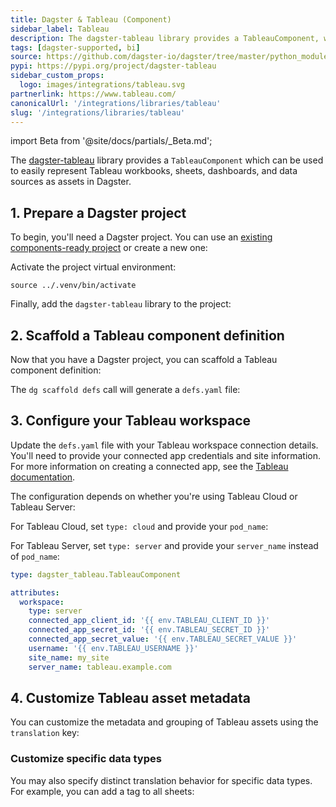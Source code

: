 ```yaml
---
title: Dagster & Tableau (Component)
sidebar_label: Tableau
description: The dagster-tableau library provides a TableauComponent, which can be used to represent Tableau assets as assets in Dagster.
tags: [dagster-supported, bi]
source: https://github.com/dagster-io/dagster/tree/master/python_modules/libraries/dagster-tableau
pypi: https://pypi.org/project/dagster-tableau
sidebar_custom_props:
  logo: images/integrations/tableau.svg
partnerlink: https://www.tableau.com/
canonicalUrl: '/integrations/libraries/tableau'
slug: '/integrations/libraries/tableau'
---
```


import Beta from '@site/docs/partials/\_Beta.md';

<Beta />

The [dagster-tableau](/integrations/libraries/tableau) library provides a `TableauComponent` which can be used to easily represent Tableau workbooks, sheets, dashboards, and data sources as assets in Dagster.

## 1. Prepare a Dagster project

To begin, you'll need a Dagster project. You can use an [existing components-ready project](/guides/build/projects/moving-to-components/migrating-project) or create a new one:

<CliInvocationExample path="docs_snippets/docs_snippets/guides/components/integrations/tableau-component/1-scaffold-project.txt" />

Activate the project virtual environment:

```
source ../.venv/bin/activate
```

Finally, add the `dagster-tableau` library to the project:

<CliInvocationExample path="docs_snippets/docs_snippets/guides/components/integrations/tableau-component/2-add-tableau.txt" />

## 2. Scaffold a Tableau component definition

Now that you have a Dagster project, you can scaffold a Tableau component definition:

<CliInvocationExample path="docs_snippets/docs_snippets/guides/components/integrations/tableau-component/3-scaffold-tableau-component.txt" />

The `dg scaffold defs` call will generate a `defs.yaml` file:

<CliInvocationExample path="docs_snippets/docs_snippets/guides/components/integrations/tableau-component/4-tree.txt" />

## 3. Configure your Tableau workspace

Update the `defs.yaml` file with your Tableau workspace connection details. You'll need to provide your connected app credentials and site information. For more information on creating a connected app, see the [Tableau documentation](https://help.tableau.com/current/api/rest_api/en-us/REST/rest_api_concepts_auth.htm#connected-app).

The configuration depends on whether you're using Tableau Cloud or Tableau Server:

<Tabs>
<TabItem value="Using Dagster with Tableau Cloud">

For Tableau Cloud, set `type: cloud` and provide your `pod_name`:

<CodeExample
  path="docs_snippets/docs_snippets/guides/components/integrations/tableau-component/6-populated-component.yaml"
  title="my_project/defs/tableau_ingest/defs.yaml"
  language="yaml"
/>

</TabItem>
<TabItem value="Using Dagster with Tableau Server">

For Tableau Server, set `type: server` and provide your `server_name` instead of `pod_name`:

```yaml
type: dagster_tableau.TableauComponent

attributes:
  workspace:
    type: server
    connected_app_client_id: '{{ env.TABLEAU_CLIENT_ID }}'
    connected_app_secret_id: '{{ env.TABLEAU_SECRET_ID }}'
    connected_app_secret_value: '{{ env.TABLEAU_SECRET_VALUE }}'
    username: '{{ env.TABLEAU_USERNAME }}'
    site_name: my_site
    server_name: tableau.example.com
```

</TabItem>
</Tabs>

<WideContent maxSize={1100}>
  <CliInvocationExample path="docs_snippets/docs_snippets/guides/components/integrations/tableau-component/7-list-defs.txt" />
</WideContent>

## 4. Customize Tableau asset metadata

You can customize the metadata and grouping of Tableau assets using the `translation` key:

<CodeExample
  path="docs_snippets/docs_snippets/guides/components/integrations/tableau-component/8-customized-component.yaml"
  title="my_project/defs/tableau_ingest/defs.yaml"
  language="yaml"
/>

<WideContent maxSize={1100}>
  <CliInvocationExample path="docs_snippets/docs_snippets/guides/components/integrations/tableau-component/9-list-defs.txt" />
</WideContent>

### Customize specific data types

You may also specify distinct translation behavior for specific data types. For example, you can add a tag to all sheets:

<CodeExample
  path="docs_snippets/docs_snippets/guides/components/integrations/tableau-component/10-customized-sheet-translation.yaml"
  title="my_project/defs/tableau_ingest/defs.yaml"
  language="yaml"
/>

<WideContent maxSize={1100}>
  <CliInvocationExample path="docs_snippets/docs_snippets/guides/components/integrations/tableau-component/11-list-defs.txt" />
</WideContent>
